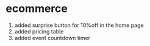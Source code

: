 # ecommerce
1. added surprise button for 10%off in the home page 
2. added pricing table
3. added event countdown timer